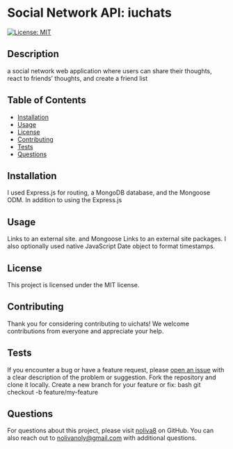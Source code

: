 # Social Network API:  iuchats

[![License: MIT](https://img.shields.io/badge/License-MIT-yellow.svg)](https://opensource.org/licenses/MIT)

## Description
a social network web application where users can share their thoughts, react to friends’ thoughts, and create a friend list

## Table of Contents
- [Installation](#installation)
- [Usage](#usage)
- [License](#license)
- [Contributing](#contributing)
- [Tests](#tests)
- [Questions](#questions)

## Installation
I used Express.js for routing, a MongoDB database, and the Mongoose ODM. In addition to using the Express.js

## Usage
Links to an external site. and Mongoose Links to an external site packages. I also optionally used native JavaScript Date object to format timestamps.

## License

This project is licensed under the MIT license.

## Contributing
Thank you for considering contributing to uichats! We welcome contributions from everyone and appreciate your help.

## Tests
If you encounter a bug or have a feature request, please [open an issue](link-to-issues) with a clear description of the problem or suggestion. Fork the repository and clone it locally. Create a new branch  for your feature or fix: bash git checkout -b feature/my-feature

## Questions
For questions about this project, please visit [noliva8](https://github.com/noliva8) on GitHub.
You can also reach out to nolivanoly@gmail.com with additional questions.
